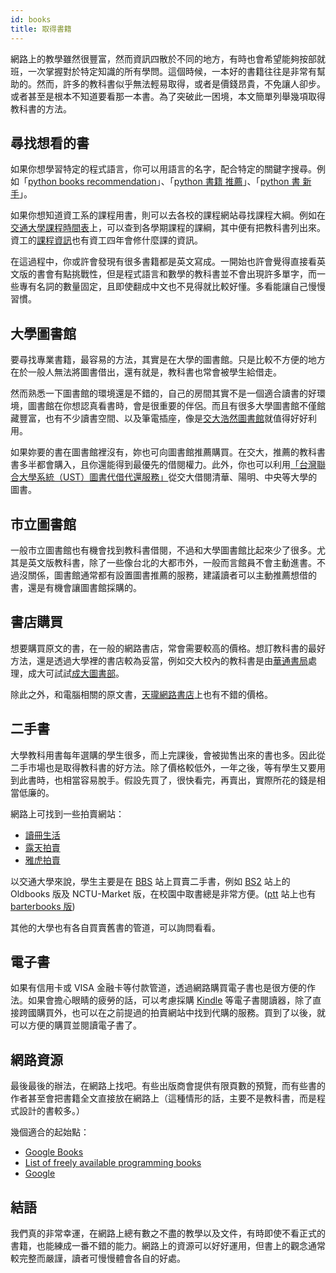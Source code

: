 ```yaml
---
id: books
title: 取得書籍
---
```


網路上的教學雖然很豐富，然而資訊四散於不同的地方，有時也會希望能夠按部就班，一次掌握對於特定知識的所有學問。這個時候，一本好的書籍往往是非常有幫助的。然而，許多的教科書似乎無法輕易取得，或者是價錢昂貴，不免讓人卻步。或者甚至是根本不知道要看那一本書。為了突破此一困境，本文簡單列舉幾項取得教科書的方法。

## 尋找想看的書

如果你想學習特定的程式語言，你可以用語言的名字，配合特定的關鍵字搜尋。例如「[python books recommendation](https://www.google.com/search?q=python+books+recommendation)」、「[python 書籍 推薦](https://www.google.com/search?q=python+%E6%9B%B8%E7%B1%8D+%E6%8E%A8%E8%96%A6)」、「[python 書 新手](https://www.google.com/search?q=python+%E6%9B%B8+%E6%96%B0%E6%89%8B)」。

如果你想知道資工系的課程用書，則可以去各校的課程網站尋找課程大綱。例如在[交通大學課程時間表](http://timetable.nctu.edu.tw)上，可以查到各學期課程的課綱，其中便有把教科書列出來。資工的[課程資訊](http://www.cs.nctu.edu.tw/cswebsite/education)也有資工四年會修什麼課的資訊。

在這過程中，你或許會發現有很多書籍都是英文寫成。一開始也許會覺得直接看英文版的書會有點挑戰性，但是程式語言和數學的教科書並不會出現許多單字，而一些專有名詞的數量固定，且即使翻成中文也不見得就比較好懂。多看能讓自己慢慢習慣。

## 大學圖書館

要尋找專業書籍，最容易的方法，其實是在大學的圖書館。只是比較不方便的地方在於一般人無法將圖書借出，還有就是，教科書也常會被學生給借走。

然而熟悉一下圖書館的環境還是不錯的，自己的房間其實不是一個適合讀書的好環境，圖書館在你想認真看書時，會是很重要的伴侶。而且有很多大學圖書館不僅館藏豐富，也有不少讀書空間、以及筆電插座，像是[交大浩然圖書館](http://www.lib.nctu.edu.tw/)就值得好好利用。

如果妳要的書在圖書館裡沒有，妳也可向圖書館推薦購買。在交大，推薦的教科書書多半都會購入，且你還能得到最優先的借閱權力。此外，你也可以利用[「台灣聯合大學系統（UST）圖書代借代還服務」](http://ustcate.lib.nctu.edu.tw/)從交大借閱清華、陽明、中央等大學的圖書。

## 市立圖書館

一般市立圖書館也有機會找到教科書借閱，不過和大學圖書館比起來少了很多。尤其是英文版教科書，除了一些像台北的大都市外，一般而言館員不會主動進書。不過沒關係，圖書館通常都有設置圖書推薦的服務，建議讀者可以主動推薦想借的書，還是有機會讓圖書館採購的。

## 書店購買

想要購買原文的書，在一般的網路書店，常會需要較高的價格。想訂教科書的最好方法，還是透過大學裡的書店較為妥當，例如交大校內的教科書是由[華通書局](http://www.huatung.com/)處理，成大可試試[成大圖書部](http://www.nckubook.com.tw/)。

除此之外，和電腦相關的原文書，[天瓏網路書店](http://www.tenlong.com.tw/)上也有不錯的價格。

## 二手書

大學教科用書每年選購的學生很多，而上完課後，會被拋售出來的書也多。因此從二手市場也是取得教科書的好方法。除了價格較低外，一年之後，等有學生又要用到此書時，也相當容易脫手。假設先買了，很快看完，再賣出，實際所花的錢是相當低廉的。

網路上可找到一些拍賣網站：

*   [讀冊生活](http://www.taaze.tw)
*   [露天拍賣](http://www.ruten.com.tw)
*   [雅虎拍賣](http://tw.bid.yahoo.com)

以交通大學來說，學生主要是在 [BBS](http://ptt-kkman-pcman.org/bbs.html) 站上買賣二手書，例如 [BS2](telnet://bs2.to) 站上的 Oldbooks 版及 NCTU-Market 版，在校園中取書總是非常方便。([ptt](telnet://ptt.cc) 站上也有 [barterbooks 版](http://www.ptt.cc/bbs/barterbooks/index.html))

其他的大學也有各自買賣舊書的管道，可以詢問看看。

## 電子書

如果有信用卡或 VISA 金融卡等付款管道，透過網路購買電子書也是很方便的作法。如果會擔心眼睛的疲勞的話，可以考慮採購 [Kindle][] 等電子書閱讀器，除了直接跨國購買外，也可以在之前提過的拍賣網站中找到代購的服務。買到了以後，就可以方便的購買並閱讀電子書了。

[Kindle]: https://www.google.com/search?q=Kindle


## 網路資源

最後最後的辦法，在網路上找吧。有些出版商會提供有限頁數的預覽，而有些書的作者甚至會把書籍全文直接放在網路上（這種情形的話，主要不是教科書，而是程式設計的書較多。）

幾個適合的起始點：

*   [Google Books](http://books.google.com)
*   [List of freely available programming books](http://stackoverflow.com/questions/194812/list-of-freely-available-programming-books)
*   [Google](http://www.google.com)

## 結語

我們真的非常幸運，在網路上總有數之不盡的教學以及文件，有時即使不看正式的書籍，也能練成一番不錯的能力。網路上的資源可以好好運用，但書上的觀念通常較完整而嚴謹，讀者可慢慢體會各自的好處。
